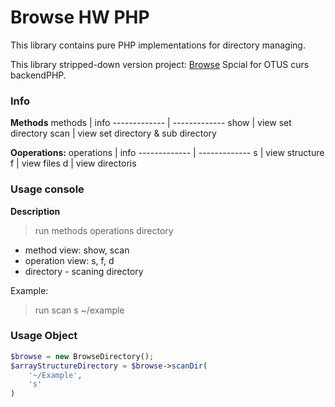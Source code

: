 Browse HW PHP
==========

This library contains pure PHP implementations for directory managing.

This library stripped-down version project: [Browse](https://github.com/cs-eliseev/browse.git)
Spcial for OTUS curs backendPHP.

### Info

**Methods**
    methods  | info
    ------------- | -------------
    show  | view set directory
    scan  | view set directory & sub directory



**Ooperations:**
    operations  | info
    ------------- | -------------
    s  | view structure
    f  | view files
    d  | view directoris

### Usage console

**Description**

> run methods operations directory

* method view: show, scan
* operation view: s, f, d
* directory - scaning directory

Example:
> run scan s ~/example

### Usage Object

```php
$browse = new BrowseDirectory();
$arrayStructureDirectory = $browse->scanDir(
    '~/Example',
    's'
)
```
